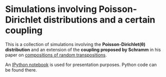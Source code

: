 # Simulations involving Poisson-Dirichlet distributions and a certain coupling

This is a collection of simulations involving the **Poisson-Dirichlet(θ) distribution** and an extension of the **coupling proposed by Schramm** in his paper on [compositions of random transpositions](https://arxiv.org/pdf/math/0404356.pdf).

An [IPython notebook](https://github.com/petermuehlbacher/Poisson-Dirichlet/blob/master/PD(θ)-simulations.ipynb) is used for presentation purposes. Python code can be found there.